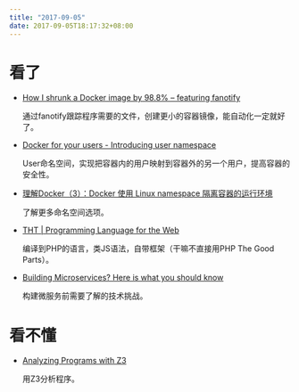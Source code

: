 ```yaml
---
title: "2017-09-05"
date: 2017-09-05T18:17:32+08:00
---
```


# 看了

+ [How I shrunk a Docker image by 98.8% – featuring fanotify](https://blog.yadutaf.fr/2015/04/25/how-i-shrunk-a-docker-image-by-98-8-featuring-fanotify/)

    通过fanotify跟踪程序需要的文件，创建更小的容器镜像，能自动化一定就好了。

+ [Docker for your users - Introducing user namespace](https://blog.yadutaf.fr/2016/04/14/docker-for-your-users-introducing-user-namespace/)

    User命名空间，实现把容器内的用户映射到容器外的另一个用户，提高容器的安全性。

+ [理解Docker（3）：Docker 使用 Linux namespace 隔离容器的运行环境](http://www.cnblogs.com/sammyliu/p/5878973.html)

    了解更多命名空间选项。

+ [THT | Programming Language for the Web](https://tht.help/)

    编译到PHP的语言，类JS语法，自带框架（干嘛不直接用PHP The Good Parts）。

+ [Building Microservices? Here is what you should know](https://cloudncode.blog/2016/07/22/msa-getting-started/)

    构建微服务前需要了解的技术挑战。

# 看不懂

+ [Analyzing Programs with Z3](https://www.youtube.com/watch?v=ruNFcH-KibY)

    用Z3分析程序。

